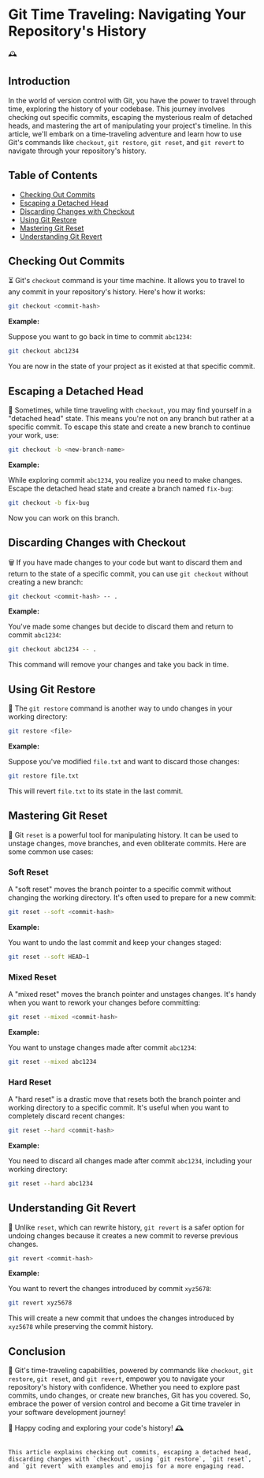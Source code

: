 # Git Time Traveling: Navigating Your Repository's History

🕰️

## Introduction

In the world of version control with Git, you have the power to travel through time, exploring the history of your codebase. This journey involves checking out specific commits, escaping the mysterious realm of detached heads, and mastering the art of manipulating your project's timeline. In this article, we'll embark on a time-traveling adventure and learn how to use Git's commands like `checkout`, `git restore`, `git reset`, and `git revert` to navigate through your repository's history.

## Table of Contents

- [Checking Out Commits](#checking-out-commits)
- [Escaping a Detached Head](#escaping-a-detached-head)
- [Discarding Changes with Checkout](#discarding-changes-with-checkout)
- [Using Git Restore](#using-git-restore)
- [Mastering Git Reset](#mastering-git-reset)
- [Understanding Git Revert](#understanding-git-revert)

## Checking Out Commits

⏳ Git's `checkout` command is your time machine. It allows you to travel to any commit in your repository's history. Here's how it works:

```bash
git checkout <commit-hash>
```

**Example:**

Suppose you want to go back in time to commit `abc1234`:

```bash
git checkout abc1234
```

You are now in the state of your project as it existed at that specific commit.

## Escaping a Detached Head

👤 Sometimes, while time traveling with `checkout`, you may find yourself in a "detached head" state. This means you're not on any branch but rather at a specific commit. To escape this state and create a new branch to continue your work, use:

```bash
git checkout -b <new-branch-name>
```

**Example:**

While exploring commit `abc1234`, you realize you need to make changes. Escape the detached head state and create a branch named `fix-bug`:

```bash
git checkout -b fix-bug
```

Now you can work on this branch.

## Discarding Changes with Checkout

🗑️ If you have made changes to your code but want to discard them and return to the state of a specific commit, you can use `git checkout` without creating a new branch:

```bash
git checkout <commit-hash> -- .
```

**Example:**

You've made some changes but decide to discard them and return to commit `abc1234`:

```bash
git checkout abc1234 -- .
```

This command will remove your changes and take you back in time.

## Using Git Restore

🔄 The `git restore` command is another way to undo changes in your working directory:

```bash
git restore <file>
```

**Example:**

Suppose you've modified `file.txt` and want to discard those changes:

```bash
git restore file.txt
```

This will revert `file.txt` to its state in the last commit.

## Mastering Git Reset

🚀 Git `reset` is a powerful tool for manipulating history. It can be used to unstage changes, move branches, and even obliterate commits. Here are some common use cases:

### Soft Reset

A "soft reset" moves the branch pointer to a specific commit without changing the working directory. It's often used to prepare for a new commit:

```bash
git reset --soft <commit-hash>
```

**Example:**

You want to undo the last commit and keep your changes staged:

```bash
git reset --soft HEAD~1
```

### Mixed Reset

A "mixed reset" moves the branch pointer and unstages changes. It's handy when you want to rework your changes before committing:

```bash
git reset --mixed <commit-hash>
```

**Example:**

You want to unstage changes made after commit `abc1234`:

```bash
git reset --mixed abc1234
```

### Hard Reset

A "hard reset" is a drastic move that resets both the branch pointer and working directory to a specific commit. It's useful when you want to completely discard recent changes:

```bash
git reset --hard <commit-hash>
```

**Example:**

You need to discard all changes made after commit `abc1234`, including your working directory:

```bash
git reset --hard abc1234
```

## Understanding Git Revert

🔴 Unlike `reset`, which can rewrite history, `git revert` is a safer option for undoing changes because it creates a new commit to reverse previous changes.

```bash
git revert <commit-hash>
```

**Example:**

You want to revert the changes introduced by commit `xyz5678`:

```bash
git revert xyz5678
```

This will create a new commit that undoes the changes introduced by `xyz5678` while preserving the commit history.

## Conclusion

🌟 Git's time-traveling capabilities, powered by commands like `checkout`, `git restore`, `git reset`, and `git revert`, empower you to navigate your repository's history with confidence. Whether you need to explore past commits, undo changes, or create new branches, Git has you covered. So, embrace the power of version control and become a Git time traveler in your software development journey!

🚀 Happy coding and exploring your code's history! 🕰️
```

This article explains checking out commits, escaping a detached head, discarding changes with `checkout`, using `git restore`, `git reset`, and `git revert` with examples and emojis for a more engaging read.